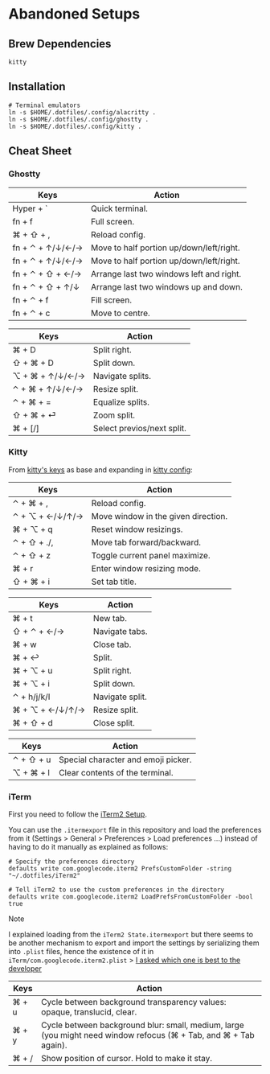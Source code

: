 # Abandoned Setups

## Brew Dependencies

```
kitty
```

## Installation

```
# Terminal emulators
ln -s $HOME/.dotfiles/.config/alacritty .
ln -s $HOME/.dotfiles/.config/ghostty .
ln -s $HOME/.dotfiles/.config/kitty .
```

## Cheat Sheet

### Ghostty

| Keys             | Action                                   |
| ---------------- | ---------------------------------------- |
| Hyper + `        | Quick terminal.                          |
| fn + f           | Full screen.                             |
| ⌘ + ⇧ + ,        | Reload config.                           |
| fn + ⌃ + ↑/↓/←/→ | Move to half portion up/down/left/right. |
| fn + ⌃ + ↑/↓/←/→ | Move to half portion up/down/left/right. |
| fn + ⌃ + ⇧ + ←/→ | Arrange last two windows left and right. |
| fn + ⌃ + ⇧ + ↑/↓ | Arrange last two windows up and down.    |
| fn + ⌃ + f       | Fill screen.                             |
| fn + ⌃ + c       | Move to centre.                          |

| Keys            | Action                     |
| --------------- | -------------------------- |
| ⌘ + D           | Split right.               |
| ⇧ + ⌘ + D       | Split down.                |
| ⌥ + ⌘ + ↑/↓/←/→ | Navigate splits.           |
| ⌃ + ⌘ + ↑/↓/←/→ | Resize split.              |
| ⌃ + ⌘ + =       | Equalize splits.           |
| ⇧ + ⌘ + ⏎       | Zoom split.                |
| ⌘ + \[/\]       | Select previos/next split. |

### Kitty

From [kitty's keys](https://sw.kovidgoyal.net/kitty/overview/) as base and
expanding in [kitty config](.config/kitty/kitty.conf):

| Keys            | Action                              |
| --------------- | ----------------------------------- |
| ⌃ + ⌘ + ,       | Reload config.                      |
| ⌃ + ⌥ + ←/↓/↑/→ | Move window in the given direction. |
| ⌘ + ⌥ + q       | Reset window resizings.             |
| ⌃ + ⇧ + ./,     | Move tab forward/backward.          |
| ⌃ + ⇧ + z       | Toggle current panel maximize.      |
| ⌘ + r           | Enter window resizing mode.         |
| ⇧ + ⌘ + i       | Set tab title.                      |

| Keys            | Action          |
| --------------- | --------------- |
| ⌘ + t           | New tab.        |
| ⇧ + ⌃ + ←/→     | Navigate tabs.  |
| ⌘ + w           | Close tab.      |
| ⌘ + ↩          | Split.          |
| ⌘ + ⌥ + u       | Split right.    |
| ⌘ + ⌥ + i       | Split down.     |
| ⌃ + h/j/k/l     | Navigate split. |
| ⌘ + ⌥ + ←/↓/↑/→ | Resize split.   |
| ⌘ + ⇧ + d       | Close split.    |

| Keys      | Action                              |
| --------- | ----------------------------------- |
| ⌃ + ⇧ + u | Special character and emoji picker. |
| ⌥ + ⌘ + l | Clear contents of the terminal.     |

### iTerm

First you need to follow the [iTerm2 Setup](iTerm2/iTerm2-setup.md).

You can use the `.itermexport` file in this repository and load the preferences from it
(Settings > General > Preferences > Load preferences ...) instead of having to do it
manually as explained as follows:

```
# Specify the preferences directory
defaults write com.googlecode.iterm2 PrefsCustomFolder -string "~/.dotfiles/iTerm2"

# Tell iTerm2 to use the custom preferences in the directory
defaults write com.googlecode.iterm2 LoadPrefsFromCustomFolder -bool true
```

> [!NOTE]
> I explained loading from the `iTerm2 State.itermexport` but there seems to be another
> mechanism to export and import the settings by serializing them into `.plist` files,
> hence the existence of it in `iTerm/com.googlecode.iterm2.plist` > [I asked which one is best to the developer](https://gitlab.com/gnachman/iterm2/-/issues/11448)

| Keys  | Action                                                                                                           |
| ----- | ---------------------------------------------------------------------------------------------------------------- |
| ⌘ + u | Cycle between background transparency values: opaque, translucid, clear.                                         |
| ⌘ + y | Cycle between background blur: small, medium, large (you might need window refocus (⌘ + Tab, and ⌘ + Tab again). |
| ⌘ + / | Show position of cursor. Hold to make it stay.                                                                   |
